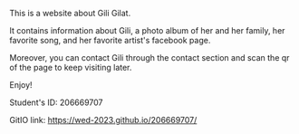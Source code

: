 This is a website about Gili Gilat.

It contains information about Gili, a photo album of her and her family, her favorite song, and her favorite artist's facebook page. 

Moreover, you can contact Gili through the contact section and scan the qr of the page to keep visiting later. 

Enjoy!

Student's ID: 206669707

GitIO link: https://wed-2023.github.io/206669707/

